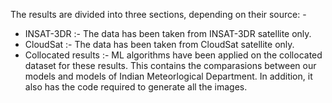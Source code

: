 The results are divided into three sections, depending on their source: -

- INSAT-3DR :- The data has been taken from INSAT-3DR satellite only. 
- CloudSat :- The data has been taken from CloudSat satellite only.
- Collocated results :- ML algorithms have been applied on the collocated dataset for these results. This contains the comparasions between our models and models of Indian Meteorlogical Department. In addition, it also has the code required to generate all the images.


